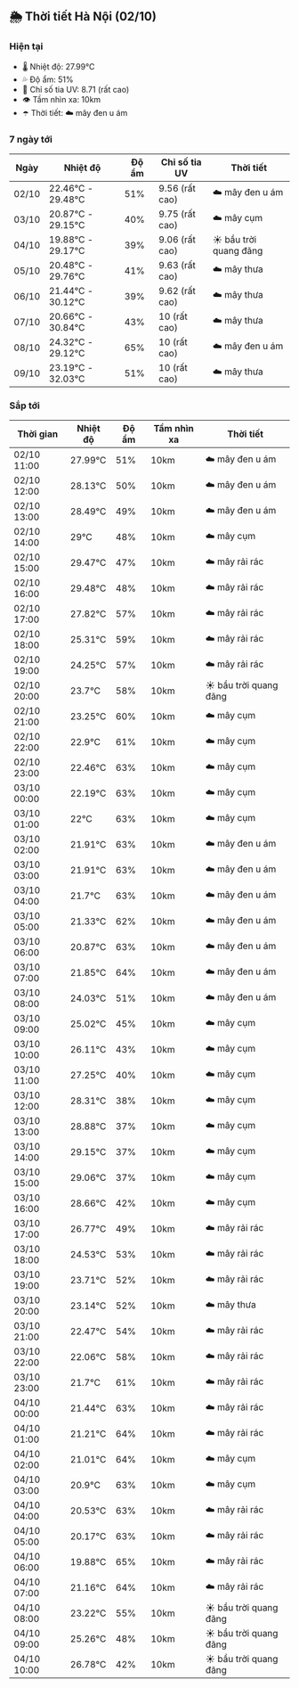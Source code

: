 ## 🌦️ Thời tiết Hà Nội (02/10)

### Hiện tại

- 🌡️ Nhiệt độ: 27.99℃
- 💦 Độ ẩm: 51%
- 🌟 Chỉ số tia UV: 8.71 (rất cao)
- 👁️ Tầm nhìn xa: 10km
- ☂️ Thời tiết: ☁️ mây đen u ám

### 7 ngày tới

| Ngày | Nhiệt độ | Độ ẩm | Chỉ số tia UV | Thời tiết |
| --- | --- | --- | --- | --- |
| 02/10 | 22.46℃ - 29.48℃ | 51% | 9.56 (rất cao) | ☁️ mây đen u ám |
| 03/10 | 20.87℃ - 29.15℃ | 40% | 9.75 (rất cao) | ☁️ mây cụm |
| 04/10 | 19.88℃ - 29.17℃ | 39% | 9.06 (rất cao) | ☀️ bầu trời quang đãng |
| 05/10 | 20.48℃ - 29.76℃ | 41% | 9.63 (rất cao) | ☁️ mây thưa |
| 06/10 | 21.44℃ - 30.12℃ | 39% | 9.62 (rất cao) | ☁️ mây thưa |
| 07/10 | 20.66℃ - 30.84℃ | 43% | 10 (rất cao) | ☁️ mây thưa |
| 08/10 | 24.32℃ - 29.12℃ | 65% | 10 (rất cao) | ☁️ mây đen u ám |
| 09/10 | 23.19℃ - 32.03℃ | 51% | 10 (rất cao) | ☁️ mây thưa |

### Sắp tới

| Thời gian | Nhiệt độ | Độ ẩm | Tầm nhìn xa | Thời tiết |
| --- | --- | --- | --- | --- |
| 02/10 11:00 | 27.99℃ | 51% | 10km | ☁️ mây đen u ám |
| 02/10 12:00 | 28.13℃ | 50% | 10km | ☁️ mây đen u ám |
| 02/10 13:00 | 28.49℃ | 49% | 10km | ☁️ mây đen u ám |
| 02/10 14:00 | 29℃ | 48% | 10km | ☁️ mây cụm |
| 02/10 15:00 | 29.47℃ | 47% | 10km | ☁️ mây rải rác |
| 02/10 16:00 | 29.48℃ | 48% | 10km | ☁️ mây rải rác |
| 02/10 17:00 | 27.82℃ | 57% | 10km | ☁️ mây rải rác |
| 02/10 18:00 | 25.31℃ | 59% | 10km | ☁️ mây rải rác |
| 02/10 19:00 | 24.25℃ | 57% | 10km | ☁️ mây rải rác |
| 02/10 20:00 | 23.7℃ | 58% | 10km | ☀️ bầu trời quang đãng |
| 02/10 21:00 | 23.25℃ | 60% | 10km | ☁️ mây cụm |
| 02/10 22:00 | 22.9℃ | 61% | 10km | ☁️ mây cụm |
| 02/10 23:00 | 22.46℃ | 63% | 10km | ☁️ mây cụm |
| 03/10 00:00 | 22.19℃ | 63% | 10km | ☁️ mây cụm |
| 03/10 01:00 | 22℃ | 63% | 10km | ☁️ mây cụm |
| 03/10 02:00 | 21.91℃ | 63% | 10km | ☁️ mây đen u ám |
| 03/10 03:00 | 21.91℃ | 63% | 10km | ☁️ mây đen u ám |
| 03/10 04:00 | 21.7℃ | 63% | 10km | ☁️ mây đen u ám |
| 03/10 05:00 | 21.33℃ | 62% | 10km | ☁️ mây đen u ám |
| 03/10 06:00 | 20.87℃ | 63% | 10km | ☁️ mây đen u ám |
| 03/10 07:00 | 21.85℃ | 64% | 10km | ☁️ mây đen u ám |
| 03/10 08:00 | 24.03℃ | 51% | 10km | ☁️ mây đen u ám |
| 03/10 09:00 | 25.02℃ | 45% | 10km | ☁️ mây cụm |
| 03/10 10:00 | 26.11℃ | 43% | 10km | ☁️ mây cụm |
| 03/10 11:00 | 27.25℃ | 40% | 10km | ☁️ mây cụm |
| 03/10 12:00 | 28.31℃ | 38% | 10km | ☁️ mây cụm |
| 03/10 13:00 | 28.88℃ | 37% | 10km | ☁️ mây cụm |
| 03/10 14:00 | 29.15℃ | 37% | 10km | ☁️ mây cụm |
| 03/10 15:00 | 29.06℃ | 37% | 10km | ☁️ mây cụm |
| 03/10 16:00 | 28.66℃ | 42% | 10km | ☁️ mây cụm |
| 03/10 17:00 | 26.77℃ | 49% | 10km | ☁️ mây rải rác |
| 03/10 18:00 | 24.53℃ | 53% | 10km | ☁️ mây rải rác |
| 03/10 19:00 | 23.71℃ | 52% | 10km | ☁️ mây rải rác |
| 03/10 20:00 | 23.14℃ | 52% | 10km | ☁️ mây thưa |
| 03/10 21:00 | 22.47℃ | 54% | 10km | ☁️ mây rải rác |
| 03/10 22:00 | 22.06℃ | 58% | 10km | ☁️ mây rải rác |
| 03/10 23:00 | 21.7℃ | 61% | 10km | ☁️ mây rải rác |
| 04/10 00:00 | 21.44℃ | 63% | 10km | ☁️ mây rải rác |
| 04/10 01:00 | 21.21℃ | 64% | 10km | ☁️ mây rải rác |
| 04/10 02:00 | 21.01℃ | 64% | 10km | ☁️ mây cụm |
| 04/10 03:00 | 20.9℃ | 63% | 10km | ☁️ mây cụm |
| 04/10 04:00 | 20.53℃ | 63% | 10km | ☁️ mây rải rác |
| 04/10 05:00 | 20.17℃ | 63% | 10km | ☁️ mây rải rác |
| 04/10 06:00 | 19.88℃ | 65% | 10km | ☁️ mây rải rác |
| 04/10 07:00 | 21.16℃ | 64% | 10km | ☁️ mây rải rác |
| 04/10 08:00 | 23.22℃ | 55% | 10km | ☀️ bầu trời quang đãng |
| 04/10 09:00 | 25.26℃ | 48% | 10km | ☀️ bầu trời quang đãng |
| 04/10 10:00 | 26.78℃ | 42% | 10km | ☀️ bầu trời quang đãng |
